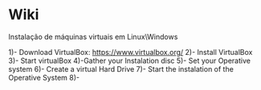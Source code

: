 # Wiki
Instalação de máquinas virtuais em Linux\Windows


1)- Download VirtualBox: https://www.virtualbox.org/
2)- Install VirtualBox 
3)- Start virtualBox 
4)-Gather your Instalation disc
5)- Set your Operative system 
6)- Create a virtual Hard Drive 
7)- Start the instalation of the Operative System
8)-
